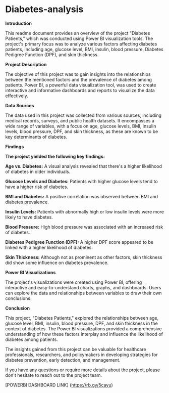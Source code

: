 # Diabetes-analysis

**Introduction**

This readme document provides an overview of the project "Diabetes Patients," which was conducted using Power BI visualization tools. The project's primary focus was to analyze various factors affecting diabetes patients, including age, glucose level, BMI, insulin, blood pressure, Diabetes Pedigree Function (DPF), and skin thickness.

**Project Description**

The objective of this project was to gain insights into the relationships between the mentioned factors and the prevalence of diabetes among patients. Power BI, a powerful data visualization tool, was used to create interactive and informative dashboards and reports to visualize the data effectively.

**Data Sources**

The data used in this project was collected from various sources, including medical records, surveys, and public health datasets. It encompasses a wide range of variables, with a focus on age, glucose levels, BMI, insulin levels, blood pressure, DPF, and skin thickness, as these are known to be key determinants of diabetes.

**Findings**

**The project yielded the following key findings:**

**Age vs. Diabetes:** A visual analysis revealed that there's a higher likelihood of diabetes in older individuals.

**Glucose Levels and Diabetes:** Patients with higher glucose levels tend to have a higher risk of diabetes.

**BMI and Diabetes:** A positive correlation was observed between BMI and diabetes prevalence.

**Insulin Levels:** Patients with abnormally high or low insulin levels were more likely to have diabetes.

**Blood Pressure:** High blood pressure was associated with an increased risk of diabetes.

**Diabetes Pedigree Function (DPF):** A higher DPF score appeared to be linked with a higher likelihood of diabetes.

**Skin Thickness:** Although not as prominent as other factors, skin thickness did show some influence on diabetes prevalence.

**Power BI Visualizations**

The project's visualizations were created using Power BI, offering interactive and easy-to-understand charts, graphs, and dashboards. Users can explore the data and relationships between variables to draw their own conclusions.

**Conclusion**

This project, "Diabetes Patients," explored the relationships between age, glucose level, BMI, insulin, blood pressure, DPF, and skin thickness in the context of diabetes. The Power BI visualizations provided a comprehensive understanding of how these factors interplay and influence the likelihood of diabetes among patients.

The insights gained from this project can be valuable for healthcare professionals, researchers, and policymakers in developing strategies for diabetes prevention, early detection, and management.

If you have any questions or require more details about the project, please don't hesitate to reach out to the project team.




[POWERBI DASHBOARD LINK] (https://rb.gy/5cayu)
